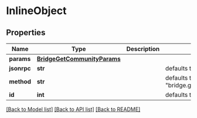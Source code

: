 # InlineObject

## Properties
Name | Type | Description | Notes
------------ | ------------- | ------------- | -------------
**params** | [**BridgeGetCommunityParams**](BridgeGetCommunityParams.md) |  | 
**jsonrpc** | **str** |  | defaults to "2.0"
**method** | **str** |  | defaults to "bridge.get_community"
**id** | **int** |  | defaults to 1

[[Back to Model list]](../README.md#documentation-for-models) [[Back to API list]](../README.md#documentation-for-api-endpoints) [[Back to README]](../README.md)


